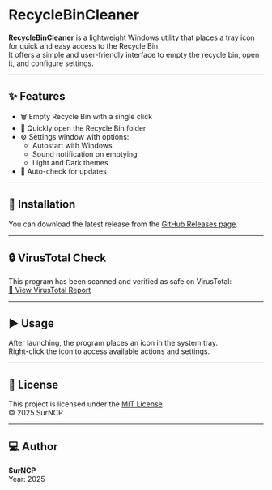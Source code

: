 # RecycleBinCleaner

**RecycleBinCleaner** is a lightweight Windows utility that places a tray icon for quick and easy access to the Recycle Bin.  
It offers a simple and user-friendly interface to empty the recycle bin, open it, and configure settings.

---

## ✨ Features

- 🗑️ Empty Recycle Bin with a single click  
- 📁 Quickly open the Recycle Bin folder  
- ⚙️ Settings window with options:
  - Autostart with Windows  
  - Sound notification on emptying  
  - Light and Dark themes    
- 🔄 Auto-check for updates

---

## 🚀 Installation

You can download the latest release from the [GitHub Releases page](https://github.com/Artur8-00/RecycleBinCleaner/releases).

---

## 🔒 VirusTotal Check

This program has been scanned and verified as safe on VirusTotal:  
[🔗 View VirusTotal Report](https://www.virustotal.com/gui/file/e3b0c44298fc1c149afbf4c8996fb92427ae41e4649b934ca495991b7852b855)

---

## ▶️ Usage

After launching, the program places an icon in the system tray.  
Right-click the icon to access available actions and settings.

---

## 📄 License

This project is licensed under the [MIT License](LICENSE).  
© 2025 SurNCP

---

## 💻 Author 

**SurNCP**  
Year: 2025 
